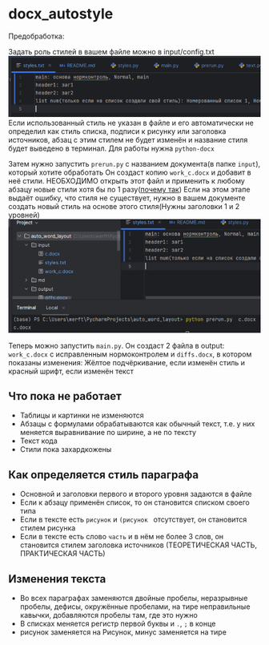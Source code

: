 # docx_autostyle
Предобработка:

Задать роль стилей в вашем файле можно в input/config.txt ![](md/Screenshot_1.png)
Если использованный стиль не указан в файле и его автоматически не определил как стиль списка, подписи к рисунку или заголовка источников, абзац с этим стилем не будет изменён и название стиля будет выведено в терминал.
Для работы нужна `python-docx`

Затем нужно запустить `prerun.py` с названием документа(в папке `input`), который хотите обработать
Он создаст копию `work_c.docx` и добавит в неё стили. НЕОБХОДИМО открыть этот файл и применить к любому абзацу новые стили хотя бы по 1 разу([почему так](https://python-docx.readthedocs.io/en/latest/user/styles-understanding.html#:~:text=Although%20those%20styles,use%20but%20haven%E2%80%99t.))
Если на этом этапе выдаёт ошибку, что стиля не существует, нужно в вашем документе создать новый стиль на основе этого стиля(Нужны заголовки 1 и 2 уровней)
![](md/Screenshot_2.png)


Теперь можно запустить `main.py`. Он создаст 2 файла в output: `work_c.docx` с исправленным нормоконтролем и `diffs.docx`, в котором показаны изменения:
Жёлтое подчёркивание, если изменён стиль и красный шрифт, если изменён текст
## Что пока не работает

- Таблицы и картинки не изменяются
- Абзацы с формулами обрабатываются как обычный текст, т.е. у них меняется выравнивание по ширине, а не по тексту
- Текст кода
- Стили пока захардкожены



## Как определяется стиль параграфа
- Основной и заголовки первого и второго уровня задаются в файле
- Если к абзацу применён список, то он становится списком своего типа
- Если в тексте есть `рисунок` и `(рисунок ` отсутствует, он становится стилем рисунка
- Если в тексте есть слово `часть` и в нём не более 3 слов, он становится стилем заголовка источников (ТЕОРЕТИЧЕСКАЯ ЧАСТЬ, ПРАКТИЧЕСКАЯ ЧАСТЬ)


## Изменения текста
- Во всех параграфах заменяются двойные пробелы, неразрывные пробелы, дефисы, окружённые пробелами, на тире неправильные кавычки, добавляются пробелы там, где это нужно
- В списках меняется регистр первой буквы и `.`, `;` в конце
- рисунок заменяется на Рисунок, минус заменяется на тире 
